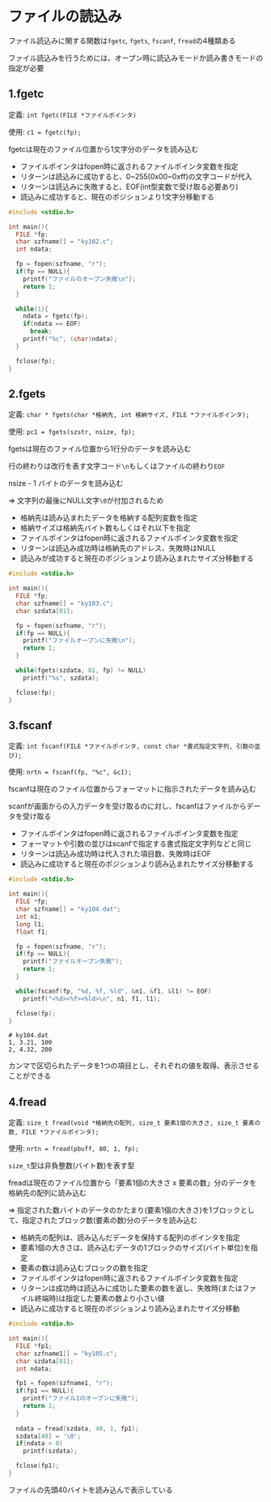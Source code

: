 # ファイルの読込み
ファイル読込みに関する関数は`fgetc`, `fgets`, `fscanf`, `fread`の4種類ある

ファイル読込みを行うためには、オープン時に読込みモードか読み書きモードの指定が必要

## 1.fgetc
定義: `int fgetc(FILE *ファイルポインタ)`

使用: `c1 = fgetc(fp);`

fgetcは現在のファイル位置から1文字分のデータを読み込む

- ファイルポインタはfopen時に返されるファイルポインタ変数を指定
- リターンは読込みに成功すると、0~255(0x00~0xff)の文字コードが代入
- リターンは読込みに失敗すると、EOF(int型変数で受け取る必要あり)
- 読込みに成功すると、現在のポジションより1文字分移動する

```c
#include <stdio.h>

int main(){
  FILE *fp;
  char szfname[] = "ky102.c";
  int ndata;

  fp = fopen(szfname, "r");
  if(fp == NULL){
    printf("ファイルのオープン失敗\n");
    return 1;
  }

  while(1){
    ndata = fgetc(fp);
    if(ndata == EOF)
      break;
    printf("%c", (char)ndata);
  }

  fclose(fp);
}
```

## 2.fgets
定義: `char * fgets(char *格納先, int 格納サイズ, FILE *ファイルポインタ);`

使用: `pc1 = fgets(szstr, nsize, fp);`

fgetsは現在のファイル位置から1行分のデータを読み込む

行の終わりは改行を表す文字コード`\n`もしくはファイルの終わり`EOF`

nsize - 1 バイトのデータを読み込む

=> 文字列の最後にNULL文字`\0`が付加されるため

- 格納先は読み込まれたデータを格納する配列変数を指定
- 格納サイズは格納先バイト数もしくはそれ以下を指定
- ファイルポインタはfopen時に返されるファイルポインタ変数を指定
- リターンは読込み成功時は格納先のアドレス、失敗時はNULL
- 読込みが成功すると現在のポジションより読み込まれたサイズ分移動する

```c
#include <stdio.h>

int main(){
  FILE *fp;
  char szfname[] = "ky103.c";
  char szdata[81];

  fp = fopen(szfname, "r");
  if(fp == NULL){
    printf("ファイルオープンに失敗\n");
    return 1;
  }

  while(fgets(szdata, 81, fp) != NULL)
    printf("%s", szdata);

  fclose(fp);
}
```

## 3.fscanf
定義: `int fscanf(FILE *ファイルポインタ, const char *書式指定文字列, 引数の並び);`

使用: `nrtn = fscanf(fp, "%c", &c1);`

fscanfは現在のファイル位置からフォーマットに指示されたデータを読み込む

scanfが画面からの入力データを受け取るのに対し、fscanfはファイルからデータを受け取る

- ファイルポインタはfopen時に返されるファイルポインタ変数を指定
- フォーマットや引数の並びはscanfで指定する書式指定文字列などと同じ
- リターンは読込み成功時は代入された項目数、失敗時はEOF
- 読込みに成功すると現在のポジションより読み込まれたサイズ分移動する

```c
#include <stdio.h>

int main(){
  FILE *fp;
  char szfname[] = "ky104.dat";
  int n1;
  long l1;
  float f1;

  fp = fopen(szfname, "r");
  if(fp == NULL){
    printf("ファイルオープン失敗");
    return 1;
  }

  while(fscanf(fp, "%d, %f, %ld", &n1, &f1, &l1) != EOF)
    printf("<%d><%f><%ld>\n", n1, f1, l1);

  fclose(fp);
}
```
```
# ky104.dat
1, 3.21, 100
2, 4.32, 200
```
カンマで区切られたデータを1つの項目とし、それぞれの値を取得、表示させることができる

## 4.fread
定義: `size_t fread(void *格納先の配列, size_t 要素1個の大きさ, size_t 要素の数, FILE *ファイルポインタ);`

使用: `nrtn = fread(pbuff, 80, 1, fp);`

`size_t`型は非負整数(バイト数)を表す型

freadは現在のファイル位置から「要素1個の大きさ x 要素の数」分のデータを格納先の配列に読み込む

=> 指定された数バイトのデータのかたまり(要素1個の大きさ)を1ブロックとして、指定されたブロック数(要素の数)分のデータを読み込む

- 格納先の配列は、読み込んだデータを保持する配列のポインタを指定
- 要素1個の大きさは、読み込むデータの1ブロックのサイズ(バイト単位)を指定
- 要素の数は読み込むブロックの数を指定
- ファイルポインタはfopen時に返されるファイルポインタ変数を指定
- リターンは成功時は読込みに成功した要素の数を返し、失敗時(またはファイル終端時)は指定した要素の数より小さい値
- 読込みに成功すると現在のポジションより読み込まれたサイズ分移動

```c
#include <stdio.h>

int main(){
  FILE *fp1;
  char szfname1[] = "ky105.c";
  char szdata[81];
  int ndata;

  fp1 = fopen(szfname1, "r");
  if(fp1 == NULL){
    printf("ファイル1のオープンに失敗");
    return 1;
  }
  
  ndata = fread(szdata, 40, 1, fp1);
  szdata[40] = '\0';
  if(ndata > 0)
    printf(szdata);

  fclose(fp1);
}
```
ファイルの先頭40バイトを読み込んで表示している

